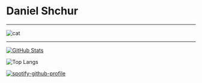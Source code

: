 # Daniel Shchur

----

![cat](https://cataas.com/cat/cute/says/welcome?fontSize=50&fontColor=white)

----

[![GitHub Stats](https://github-readme-stats.vercel.app/api?username=dshchur)](https://github.com/anuraghazra/github-readme-stats)

![Top Langs](https://github-readme-stats.vercel.app/api/top-langs/?username=dshchur&layout=compact)

[![spotify-github-profile](https://spotify-github-profile.vercel.app/api/view?uid=quantumwormhole&cover_image=true&theme=novatorem&show_offline=false&background_color=121212&interchange=false&bar_color=894eb1&bar_color_cover=false)](https://github.com/kittinan/spotify-github-profile)
